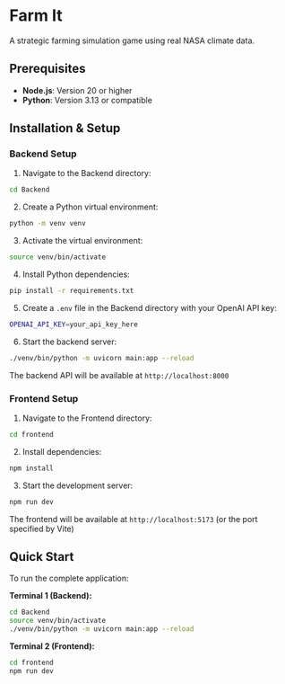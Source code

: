 # Farm It

A strategic farming simulation game using real NASA climate data.

## Prerequisites

- **Node.js**: Version 20 or higher
- **Python**: Version 3.13 or compatible

## Installation & Setup

### Backend Setup

1. Navigate to the Backend directory:
```bash
cd Backend
```

2. Create a Python virtual environment:
```bash
python -m venv venv
```

3. Activate the virtual environment:
```bash
source venv/bin/activate
```

4. Install Python dependencies:
```bash
pip install -r requirements.txt
```

5. Create a `.env` file in the Backend directory with your OpenAI API key:
```bash
OPENAI_API_KEY=your_api_key_here
```

6. Start the backend server:
```bash
./venv/bin/python -m uvicorn main:app --reload
```

The backend API will be available at `http://localhost:8000`

### Frontend Setup

1. Navigate to the Frontend directory:
```bash
cd frontend
```

2. Install dependencies:
```bash
npm install
```

3. Start the development server:
```bash
npm run dev
```

The frontend will be available at `http://localhost:5173` (or the port specified by Vite)

## Quick Start

To run the complete application:

**Terminal 1 (Backend):**
```bash
cd Backend
source venv/bin/activate
./venv/bin/python -m uvicorn main:app --reload
```

**Terminal 2 (Frontend):**
```bash
cd frontend
npm run dev
```
